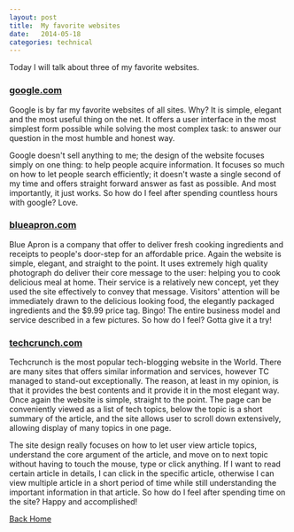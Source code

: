 ```yaml
---
layout: post
title:  My favorite websites
date:   2014-05-18
categories: technical
---
```


Today I will talk about three of my favorite websites.

<h3><a href="http://www.google.com">google.com</a></h3>

Google is by far my favorite websites of all sites. Why? It is simple, elegant and the most useful thing on the net. It offers a user interface in the most simplest form possible while solving the most complex task: to answer our question in the most humble and honest way.

Google doesn't sell anything to me; the design of the website focuses simply on one thing: to help people acquire information. It focuses so much on how to let people search efficiently; it doesn't waste a single second of my time and offers straight forward answer as fast as possible. And most importantly, it just works. So how do I feel after spending countless hours with google? Love.

<p><h3><a href="http://www.blueapron.com">blueapron.com</a></h3></p>

Blue Apron is a company that offer to deliver fresh cooking ingredients and receipts to people's door-step for an affordable price. Again the website is simple, elegant, and straight to the point. It uses extremely high quality photograph do deliver their core message to the user: helping you to cook delicious meal at home. Their service is a relatively new concept, yet they used the site effectively to convey that message. Visitors' attention will be immediately drawn to the delicious looking food, the elegantly packaged ingredients and the $9.99 price tag. Bingo! The entire business model and service described in a few pictures. So how do I feel? Gotta give it a try!


<p><h3><a href="http://www.techcrunch.com">techcrunch.com</a></h3></p>

Techcrunch is the most popular tech-blogging website in the World. There are many sites that offers similar information and services, however TC managed to stand-out exceptionally. The reason, at least in my opinion, is that it provides the best contents and it provide it in the most elegant way. Once again the website is simple, straight to the point. The page can be conveniently viewed as a list of tech topics, below the topic is a short summary of the article, and the site allows user to scroll down extensively, allowing display of many topics in one page.

The site design really focuses on how to let user view article topics, understand the core argument of the article, and move on to next topic without having to touch the mouse, type or click anything. If I want to read certain article in details, I can click in the specific article, otherwise I can view multiple article in a short period of time while still understanding the important information in that article. So how do I feel after spending time on the site? Happy and accomplished!

 <a href="{{ site.url }}/index.html">Back Home</a>